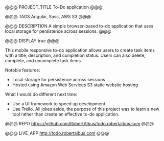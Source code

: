 @@@ PROJECT_TITLE
To-Do application
@@@

@@@ TAGS
Angular, Sass, AWS S3
@@@

@@@ DESCRIPTION
A simple browser-based to-do application that uses local storage for persistence across sessions.
@@@

@@@ DISPLAY
true
@@@

This mobile responsive to-do application allows users to create task items with a title, description, and completion status. Users can also delete, complete, and uncomplete task items.

Notable features:
* Local storage for persistence across sessions
* Hosted using Amazon Web Services S3 static website hosting

What I would do different next time:
* Use a UI framework to speed up development
* Use Trello. All jokes aside, the purpose of this project was to learn a new tool rather than create an effective to-do application.

@@@ REPO
https://github.com/RobertAlbus/todo.robertalbus.com
@@@

@@@ LIVE_APP
http://todo.robertalbus.com
@@@
